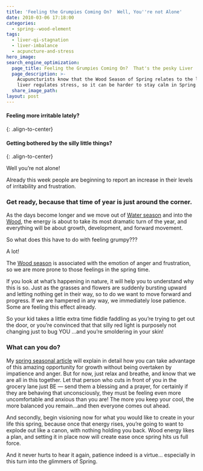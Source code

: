 ```yaml
---
title: 'Feeling the Grumpies Coming On?  Well, You''re not Alone'
date: 2010-03-06 17:18:00
categories:
  - spring--wood-element
tags:
  - liver-qi-stagnation
  - liver-imbalance
  - acpuncture-and-stress
hero_image:
search_engine_optimization:
  page_title: Feeling the Grumpies Coming On?  That's the pesky Liver
  page_description: >-
    Acupuncturists know that the Wood Season of Spring relates to the liver. The
    liver regulates stress, so it can be harder to stay calm in Spring.
  share_image_path:
layout: post
---
```


#### Feeling more irritable lately?
{: .align-to-center}

#### Getting bothered by the silly little things?
{: .align-to-center}

Well you’re not alone!

Already this week people are beginning to report an increase in their levels of irritability and frustration.

### Get ready, because that time of year is just around the corner.

As the days become longer and we move out of [Water season](http://www.wisdomwaysacupuncture.com/2018/01/12/the-depths-of-water-will-keep-you-balanced-this-winter/) and into the [Wood](http://www.wisdomwaysacupuncture.com/2018/04/15/wood-element-agitation-tips/), the energy is about to take its most dramatic turn of the year, and everything will be about growth, development, and forward movement.

So what does this have to do with feeling grumpy???

A lot!

The [Wood season](http://www.wisdomwaysacupuncture.com/2018/05/10/the-wood-element-of-acupuncture-theory/) is associated with the emotion of anger and frustration, so we are more prone to those feelings in the spring time.

If you look at what’s happening in nature, it will help you to understand why this is so. Just as the grasses and flowers are suddenly bursting upward and letting nothing get in their way, so to do we want to move forward and progress. If we are hampered in any way, we immediately lose patience. Some are feeling this effect already.

So your kid takes a little extra time fiddle faddling as you’re trying to get out the door, or you’re convinced that that silly red light is purposely not changing just to bug YOU …and you’re smoldering in your skin!

### What can you do?

My [spring seasonal article](/2011/03/21/its-wood-season-tips-for-keeping-your-liver-happy-this-spring/) will explain in detail how you can take advantage of this amazing opportunity for growth without being overtaken by impatience and anger. But for now, just relax and breathe, and know that we are all in this together. Let that person who cuts in front of you in the grocery lane just BE — send them a blessing and a prayer, for certainly if they are behaving that unconsciously, they must be feeling even more uncomfortable and anxious than you are! The more you keep your cool, the more balanced you remain…and then everyone comes out ahead.

And secondly, begin visioning now for what you would like to create in your life this spring, because once that energy rises, you’re going to want to explode out like a canon, with nothing holding you back. Wood energy likes a plan, and setting it in place now will create ease once spring hits us full force.

And it never hurts to hear it again, patience indeed is a virtue… especially in this turn into the glimmers of Spring.

**&nbsp;**